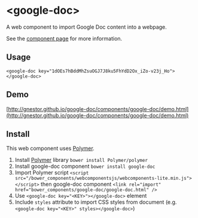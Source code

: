 # &lt;google-doc&gt;

A web component to import Google Doc content into a webpage.

See the [component page](http://gnestor.github.io/google-doc) for more information.

## Usage
`<google-doc key="1dOEs7hBddMhZsuOGJ7J8ku5FhYdD2Ox_iZo-v23j_Ho"></google-doc>`

## Demo
[http://gnestor.github.io/google-doc/components/google-doc/demo.html](http://gnestor.github.io/google-doc/components/google-doc/demo.html)

## Install

This web component uses [Polymer](http://www.polymer-project.org).

1. Install [Polymer](http://www.polymer-project.org) library `bower install Polymer/polymer`
2. Install google-doc component `bower install google-doc`
3. Import Polymer script `<script src="/bower_components/webcomponentsjs/webcomponents-lite.min.js"></script>` then google-doc component `<link rel="import" href="bower_components/google-doc/google-doc.html" />`
4. Use `<google-doc key="<KEY>"></google-doc>` element
5. Include `styles` attribute to import CSS styles from document (e.g. `<google-doc key="<KEY>" styles></google-doc>`)
